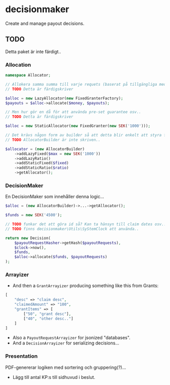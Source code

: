 # decisionmaker

Create and manage payout decisions.

## TODO

Detta paket är inte färdigt..

### Allocation

```php
namespace Allocator;

// Allokera samma summa till varje requets (baserat på tillgängliga medel och optional max value..)
// TODO Detta är färdigskriver

$alloc = new LazyAllocator(new FixedGranterFactory);
$payouts = $alloc->allocate($money, $payouts);

// Men hur gör en då för att använda pre-set guarantee osv..
// TODO Detta är färdigskriver

$alloc = new StaticAllocator(new FixedGranter(new SEK('1000')));

// Det krävs någon form av builder så att detta blir enkelt att styra från ini..
// TODO AllocatorBuilder är inte skriven..

$allocator = (new AllocatorBuilder)
    ->addLazyFixed($max = new SEK('1000'))
    ->addLazyRatio()
    ->addStaticFixed($fixed)
    ->addStaticRatio($ratio)
    ->getAllocator();
```

### DecisionMaker

En DecisionMaker som innehåller denna logic...

```php
$alloc = (new AllocatorBuilder)->...->getAllocator();

$funds = new SEK('4500');

// TODO funkar det att göra id så? Kan ta hänsyn till claim dates osv...
// TODO finns decisionmaker\Utils\SyStemClock att använda..

return new Decision(
    $payoutRequestHasher->getHash($payoutRequests),
    $clock->now(),
    $funds,
    $alloc->allocate($funds, $payoutRequests)
);
```

### Arrayizer

* And then a `GrantArrayizer` producing something like this from Grants:

```php
[
    "desc" => "claim desc",
    "claimedAmount" => "100",
    "grantItems" => [
        ["50", "grant desc"],
        ["40", "other desc.."]
    ]
]
```

* Also a `PayoutRequestArrayizer` for jsonized "databases".
* And a `DecisionArrayizer` for serializing decisions...

### Presentation

PDF-genererar logiken med sortering och gruppering(?)...

* Lägg till antal KP:s till sidhuvud i beslut.

